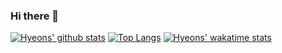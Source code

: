 ### Hi there 👋

<!--
**HyeonsChoi/HyeonsChoi** is a ✨ _special_ ✨ repository because its `README.md` (this file) appears on your GitHub profile.

Here are some ideas to get you started:

- 🔭 I’m currently working on ...
- 🌱 I’m currently learning ...
- 👯 I’m looking to collaborate on ...
- 🤔 I’m looking for help with ...
- 💬 Ask me about ...
- 📫 How to reach me: ...
- 😄 Pronouns: ...
- ⚡ Fun fact: ...
-->
[![Hyeons' github stats](https://github-readme-stats.vercel.app/api?username=HyeonsChoi&count_private=true)](https://github.com/anuraghazra/github-readme-stats)
[![Top Langs](https://github-readme-stats.vercel.app/api/top-langs/?username=HyeonsChoi&layout=compact)](https://github.com/anuraghazra/github-readme-stats)
[![Hyeons' wakatime stats](https://github-readme-stats.vercel.app/api/wakatime?username=HyeonsChoi)](https://github.com/anuraghazra/github-readme-stats)
